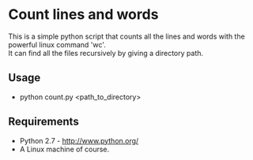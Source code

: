 Count lines and words
=====================

This is a simple python script that counts all the lines and words with the powerful linux command 'wc'.<br />
It can find all the files recursively by giving a directory path.<br />

## Usage ##
* python count.py <path_to_directory>

## Requirements ##
* Python 2.7 - http://www.python.org/
* A Linux machine of course.
